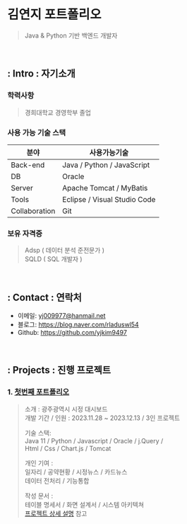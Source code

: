 # 김연지 포트폴리오
>Java & Python 기반 백엔드 개발자

</br>

## : Intro : 자기소개
### 학력사항
> 경희대학교 경영학부 졸업
### 사용 가능 기술 스택
| 분야 | 사용가능기술 |
|------|-------------|
| Back-end | Java / Python / JavaScript | 
| DB | Oracle | 
|Server | Apache Tomcat / MyBatis | 
| Tools | Eclipse / Visual Studio Code |
|Collaboration| Git |
>
### 보유 자격증
> Adsp ( 데이터 분석 준전문가 ) <br>
> SQLD ( SQL 개발자 ) <br>

</br>

## : Contact : 연락처
- 이메일: yj009977@hanmail.net
- 블로그: https://blog.naver.com/rladuswl54
- Github: https://github.com/yjkim9497

</br>

## : Projects : 진행 프로젝트
### 1. [첫번째 포트폴리오](https://github.com/SMHRD-2021-KDT-BigData-19/dicogram.git)
>소개 : 광주광역시 시정 대시보드 <br>
>개발 기간 / 인원 : 2023.11.28 ~ 2023.12.13 / 3인 프로젝트 <br>
>
>기술 스택:  
>Java 11 / Python / Javascript / Oracle / j.Query /  
>Html / Css / Chart.js / Tomcat <br>
>
>개인 기여 : <br>
>일자리 / 공약현황 / 시정뉴스 / 카드뉴스 <br>
>데이터 전처리 / 기능통합 <br>
>
>작성 문서 : <br>
>테이블 명세서 / 화면 설계서 / 시스템 아키텍쳐 <br>
>[프로젝트 상세 설명](https://github.com/2021-SMHRD-KDT-AI-15/SEE) 참고 <br>
